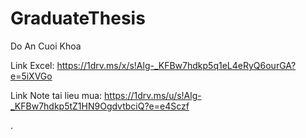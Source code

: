 # GraduateThesis
Do An Cuoi Khoa

Link Excel: https://1drv.ms/x/s!Alg-_KFBw7hdkp5q1eL4eRyQ6ourGA?e=5iXVGo

Link Note tai lieu mua: https://1drv.ms/u/s!Alg-_KFBw7hdkp5tZ1HN9OgdvtbciQ?e=e4Sczf

.
